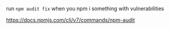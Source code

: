 run ```npm audit fix``` when you npm i something with vulnerabilities

https://docs.npmjs.com/cli/v7/commands/npm-audit
